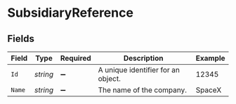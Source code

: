 # SubsidiaryReference


## Fields

| Field                              | Type                               | Required                           | Description                        | Example                            |
| ---------------------------------- | ---------------------------------- | ---------------------------------- | ---------------------------------- | ---------------------------------- |
| `Id`                               | *string*                           | :heavy_minus_sign:                 | A unique identifier for an object. | 12345                              |
| `Name`                             | *string*                           | :heavy_minus_sign:                 | The name of the company.           | SpaceX                             |